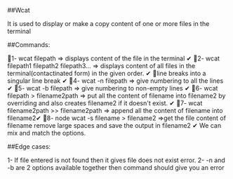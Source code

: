 ##Wcat

It is used to display or make a copy content of one or more files in the terminal


##Commands:

💯1- wcat filepath => displays content of the file in the terminal ✔
💯2- wcat filepath1 filepath2 filepath3... => displays content of all files in the terminal(contactinated form) in the given order. ✔
💯line breaks into a singular line break ✔
💯4- wcat -n filepath => give numbering to all the lines ✔
💯5- wcat -b filepath => give numbering to non-empty lines ✔
💯6- wcat filepath > filename2path => put all the content of filename into filename2 by overriding and also creates filename2 if it doesn't exist. ✔
💯7- wcat filename2path >> filename2path => append all the content of filename into filename2✔
💯8- node wcat -s filename > filename2 =>get the file content of filename remove large spaces and save the output in filename2 ✔ We can mix and match the options.


##Edge cases:

1- If file entered is not found then it gives file does not exist error.
2- -n and -b are 2 options available together then command should give you an error
